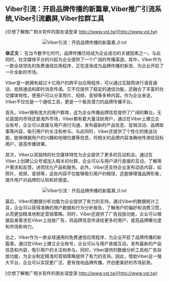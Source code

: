 ## **Viber引流：开启品牌传播的新篇章,Viber推广引流系统,Viber引流霸屏,Viber拉群工具**

[😍想了解推广相关软件的朋友请登录 http://www.vst.tw](http://www.vst.tw)

 <center><img src="https://vst.tw/MP4/tuiguang/png/8.png" alt="Viber引流：开启品牌传播的新篇章_0.txt"></center>

**😄正文：**
在当今数字化时代，品牌传播已经成为企业成功的关键因素之一。与此同时，社交媒体平台的兴起为企业提供了一个广阔的传播渠道。其中，Viber作为一款全球领先的免费通信应用程序，正在逐渐成为品牌传播的新宠，为企业开启了一片全新的市场。

Viber是一款拥有超过十亿用户的跨平台应用程序，可以通过互联网进行语音通话、视频通话和即时消息传递。它不仅提供了稳定的通信功能，还融合了丰富的社交媒体特性，使用户可以分享照片、视频、音频等多种内容。作为企业来说，Viber不仅仅是一个通信工具，更是一个极具潜力的品牌传播平台。

首先，Viber拥有庞大的用户群体，这为企业传播品牌信息提供了广阔的舞台。无论是国内市场还是海外市场，Viber都有着大量活跃用户。通过在Viber上建立企业账号，企业可以直接与用户进行沟通，发布最新的产品信息、促销活动、品牌故事等内容，吸引用户的关注和参与。与此同时，Viber还提供了个性化的推送功能，能够根据用户的兴趣和地理位置等信息，将相关的品牌内容准确地传递给目标用户，提高传播效果。

其次，Viber以其独特的社交媒体特性为企业提供了更多的互动机会。通过在Viber上创建公众号或加入相关的社群，企业可以与用户进行直接的互动，了解用户需求和反馈，进而优化产品和服务。此外，Viber还支持企业发布动态内容，如照片、视频、音频等，这些内容不仅能够吸引用户的眼球，还能够增强品牌形象，提升用户对品牌的认知和好感度。

 <center><img src="https://vst.tw/MP4/tuiguang/png/0.png" alt="Viber引流：开启品牌传播的新篇章_0.txt"></center>

最后，Viber的数据分析功能为企业提供了有力的支持。通过Viber的数据统计工具，企业可以获得准确的用户数据和行为分析报告，了解用户的偏好和消费习惯，从而更加精准地制定营销策略。同时，Viber还提供了广告投放功能，企业可以根据自身需求在Viber上投放广告，将品牌信息传递给更多的用户，提高品牌曝光度和市场影响力。

总之，Viber作为一款全球通用的免费通信应用程序，为企业开启了品牌传播的新篇章。通过在Viber上建立企业账号，企业可以与用户直接互动，发布最新的产品信息和内容，吸引用户的关注和参与。同时，Viber提供的数据分析工具和广告投放功能，为企业制定精准的营销策略提供了有力的支持。因此，借助Viber这一强大平台，企业可以实现更广泛、更有效地品牌传播，开创更美好的市场前景。

[😍想了解推广相关软件的朋友请登录 http://www.vst.tw](http://www.vst.tw)



